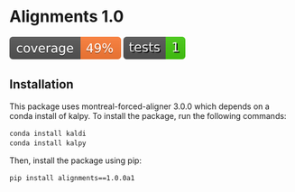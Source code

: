 # Alignments 1.0
![Coverage](badges/coverage.svg)
![Tests](badges/tests.svg)

## Installation
This package uses montreal-forced-aligner 3.0.0 which depends on a conda install of kalpy. To install the package, run the following commands:
```bash
conda install kaldi
conda install kalpy
```

Then, install the package using pip:
```bash
pip install alignments==1.0.0a1
```